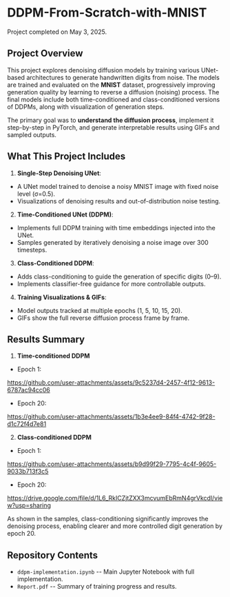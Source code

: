 # DDPM-From-Scratch-with-MNIST

Project completed on May 3, 2025.

## Project Overview

This project explores denoising diffusion models by training various UNet-based architectures to generate handwritten digits from noise. The models are trained and evaluated on the **MNIST** dataset, progressively improving generation quality by learning to reverse a diffusion (noising) process.
The final models include both time-conditioned and class-conditioned versions of DDPMs, along with visualization of generation steps.

The primary goal was to **understand the diffusion process**, implement it step-by-step in PyTorch, and generate interpretable results using GIFs and sampled outputs.

## What This Project Includes

1.	**Single-Step Denoising UNet**:
* A UNet model trained to denoise a noisy MNIST image with fixed noise level (σ=0.5).
* Visualizations of denoising results and out-of-distribution noise testing.

2. **Time-Conditioned UNet (DDPM)**:
* Implements full DDPM training with time embeddings injected into the UNet.
* Samples generated by iteratively denoising a noise image over 300 timesteps.

3. **Class-Conditioned DDPM**:
* Adds class-conditioning to guide the generation of specific digits (0–9).
* Implements classifier-free guidance for more controllable outputs.

4. **Training Visualizations & GIFs**:
* Model outputs tracked at multiple epochs (1, 5, 10, 15, 20).
* GIFs show the full reverse diffusion process frame by frame.

## Results Summary

1. **Time-conditioned DDPM**
* Epoch 1:
  
https://github.com/user-attachments/assets/9c5237d4-2457-4f12-9613-6787ac94cc06



* Epoch 20:
  
https://github.com/user-attachments/assets/1b3e4ee9-84f4-4742-9f28-d1c72f4d7e81


2. **Class-conditioned DDPM**
* Epoch 1:

https://github.com/user-attachments/assets/b9d99f29-7795-4c4f-9605-9033b713f3c5


* Epoch 20:

https://drive.google.com/file/d/1L6_RkICZjtZXX3mcvumEbRmN4grVkcdl/view?usp=sharing


As shown in the samples, class-conditioning significantly improves the denoising process, enabling clearer and more controlled digit generation by epoch 20.

## Repository Contents
* `ddpm-implementation.ipynb` -- Main Jupyter Notebook with full implementation. 
* `Report.pdf` -- Summary of training progress and results.
